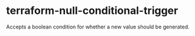 # terraform-null-conditional-trigger
Accepts a boolean condition for whether a new value should be generated.
